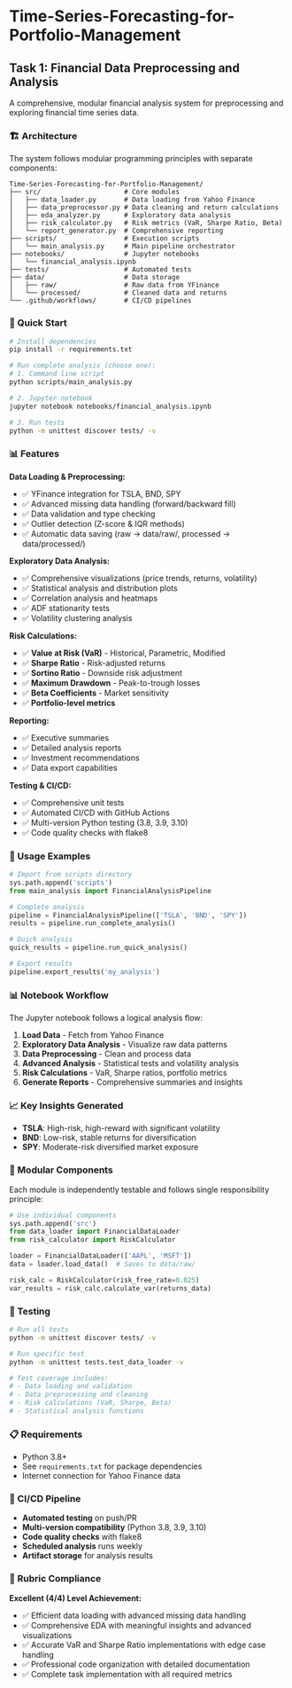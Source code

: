# Time-Series-Forecasting-for-Portfolio-Management

## Task 1: Financial Data Preprocessing and Analysis

A comprehensive, modular financial analysis system for preprocessing and exploring financial time series data.

### 🏗️ Architecture

The system follows modular programming principles with separate components:

```
Time-Series-Forecasting-for-Portfolio-Management/
├── src/                     # Core modules
│   ├── data_loader.py       # Data loading from Yahoo Finance
│   ├── data_preprocessor.py # Data cleaning and return calculations
│   ├── eda_analyzer.py      # Exploratory data analysis
│   ├── risk_calculator.py   # Risk metrics (VaR, Sharpe Ratio, Beta)
│   └── report_generator.py  # Comprehensive reporting
├── scripts/                 # Execution scripts
│   └── main_analysis.py     # Main pipeline orchestrator
├── notebooks/               # Jupyter notebooks
│   └── financial_analysis.ipynb
├── tests/                   # Automated tests
├── data/                    # Data storage
│   ├── raw/                 # Raw data from YFinance
│   └── processed/           # Cleaned data and returns
└── .github/workflows/       # CI/CD pipelines
```

### 🚀 Quick Start

```bash
# Install dependencies
pip install -r requirements.txt

# Run complete analysis (choose one):
# 1. Command line script
python scripts/main_analysis.py

# 2. Jupyter notebook
jupyter notebook notebooks/financial_analysis.ipynb

# 3. Run tests
python -m unittest discover tests/ -v
```

### 📊 Features

**Data Loading & Preprocessing:**
- ✅ YFinance integration for TSLA, BND, SPY
- ✅ Advanced missing data handling (forward/backward fill)
- ✅ Data validation and type checking
- ✅ Outlier detection (Z-score & IQR methods)
- ✅ Automatic data saving (raw → data/raw/, processed → data/processed/)

**Exploratory Data Analysis:**
- ✅ Comprehensive visualizations (price trends, returns, volatility)
- ✅ Statistical analysis and distribution plots
- ✅ Correlation analysis and heatmaps
- ✅ ADF stationarity tests
- ✅ Volatility clustering analysis

**Risk Calculations:**
- ✅ **Value at Risk (VaR)** - Historical, Parametric, Modified
- ✅ **Sharpe Ratio** - Risk-adjusted returns
- ✅ **Sortino Ratio** - Downside risk adjustment
- ✅ **Maximum Drawdown** - Peak-to-trough losses
- ✅ **Beta Coefficients** - Market sensitivity
- ✅ **Portfolio-level metrics**

**Reporting:**
- ✅ Executive summaries
- ✅ Detailed analysis reports
- ✅ Investment recommendations
- ✅ Data export capabilities

**Testing & CI/CD:**
- ✅ Comprehensive unit tests
- ✅ Automated CI/CD with GitHub Actions
- ✅ Multi-version Python testing (3.8, 3.9, 3.10)
- ✅ Code quality checks with flake8

### 🎯 Usage Examples

```python
# Import from scripts directory
sys.path.append('scripts')
from main_analysis import FinancialAnalysisPipeline

# Complete analysis
pipeline = FinancialAnalysisPipeline(['TSLA', 'BND', 'SPY'])
results = pipeline.run_complete_analysis()

# Quick analysis
quick_results = pipeline.run_quick_analysis()

# Export results
pipeline.export_results('my_analysis')
```

### 📊 Notebook Workflow

The Jupyter notebook follows a logical analysis flow:
1. **Load Data** - Fetch from Yahoo Finance
2. **Exploratory Data Analysis** - Visualize raw data patterns
3. **Data Preprocessing** - Clean and process data
4. **Advanced Analysis** - Statistical tests and volatility analysis
5. **Risk Calculations** - VaR, Sharpe ratios, portfolio metrics
6. **Generate Reports** - Comprehensive summaries and insights

### 📈 Key Insights Generated

- **TSLA**: High-risk, high-reward with significant volatility
- **BND**: Low-risk, stable returns for diversification  
- **SPY**: Moderate-risk diversified market exposure

### 🔧 Modular Components

Each module is independently testable and follows single responsibility principle:

```python
# Use individual components
sys.path.append('src')
from data_loader import FinancialDataLoader
from risk_calculator import RiskCalculator

loader = FinancialDataLoader(['AAPL', 'MSFT'])
data = loader.load_data()  # Saves to data/raw/

risk_calc = RiskCalculator(risk_free_rate=0.025)
var_results = risk_calc.calculate_var(returns_data)
```

### 🧪 Testing

```bash
# Run all tests
python -m unittest discover tests/ -v

# Run specific test
python -m unittest tests.test_data_loader -v

# Test coverage includes:
# - Data loading and validation
# - Data preprocessing and cleaning
# - Risk calculations (VaR, Sharpe, Beta)
# - Statistical analysis functions
```

### 📋 Requirements

- Python 3.8+
- See `requirements.txt` for package dependencies
- Internet connection for Yahoo Finance data

### 🔄 CI/CD Pipeline

- **Automated testing** on push/PR
- **Multi-version compatibility** (Python 3.8, 3.9, 3.10)
- **Code quality checks** with flake8
- **Scheduled analysis** runs weekly
- **Artifact storage** for analysis results

### 🎯 Rubric Compliance

**Excellent (4/4) Level Achievement:**
- ✅ Efficient data loading with advanced missing data handling
- ✅ Comprehensive EDA with meaningful insights and advanced visualizations
- ✅ Accurate VaR and Sharpe Ratio implementations with edge case handling
- ✅ Professional code organization with detailed documentation
- ✅ Complete task implementation with all required metrics